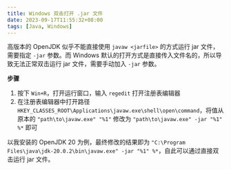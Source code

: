 ```yaml
---
title: Windows 双击打开 .jar 文件
date: 2023-09-17T11:55:32+08:00
tags: [Java, Windows]
---
```


高版本的 OpenJDK 似乎不能直接使用 `javaw <jarfile>` 的方式运行 jar 文件，需要指定 `-jar` 参数。而 Windows 默认的打开方式是直接传入文件名的，所以导致无法正常双击运行 jar 文件，需要手动加入 `-jar` 参数。

**步骤**

1. 按下 `Win+R`，打开运行窗口，输入 `regedit` 打开注册表编辑器
2. 在注册表编辑器中打开路径 `HKEY_CLASSES_ROOT\Applications\javaw.exe\shell\open\command`，将值从原本的 `"path\to\javaw.exe" "%1"` 修改为 `"path\to\javaw.exe" -jar "%1" %*` 即可

以我安装的 OpenJDK 20 为例，最终修改的结果即为 `"C:\Program Files\java\jdk-20.0.2\bin\javaw.exe" -jar "%1" %*`，自此可以通过直接双击运行 jar 文件。
